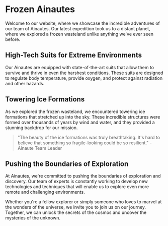 <!--
Write me markdown content of website with wallpaper:

"A group of Ainautes in high-tech suits exploring a frozen wasteland on a distant planet, with towering ice formations all around them."

The header of the page should not be copy of the text but rather a real content of the website which is using this wallpaper.

- Feel free to use structure like headings, bullets, numbering, blockquotes, paragraphs, horizontal lines, etc.
- You can use formatting like bold or _italic_
- You can include UTF-8 emojis
- Links should be only #hash anchors (and you can refer to the document itself)
- Do not include images
-->

<!--font:Montserrat-->

# Frozen Ainautes

Welcome to our website, where we showcase the incredible adventures of our team of Ainautes. Our latest expedition took us to a distant planet, where we explored a frozen wasteland unlike anything we've ever seen before.

## High-Tech Suits for Extreme Environments

Our Ainautes are equipped with state-of-the-art suits that allow them to survive and thrive in even the harshest conditions. These suits are designed to regulate body temperature, provide oxygen, and protect against radiation and other hazards.

## Towering Ice Formations

As we explored the frozen wasteland, we encountered towering ice formations that stretched up into the sky. These incredible structures were formed over thousands of years by wind and water, and they provided a stunning backdrop for our mission.

> "The beauty of the ice formations was truly breathtaking. It's hard to believe that something so fragile-looking could be so resilient." - Ainaute Team Leader

## Pushing the Boundaries of Exploration

At Ainautes, we're committed to pushing the boundaries of exploration and discovery. Our team of experts is constantly working to develop new technologies and techniques that will enable us to explore even more remote and challenging environments.

Whether you're a fellow explorer or simply someone who loves to marvel at the wonders of the universe, we invite you to join us on our journey. Together, we can unlock the secrets of the cosmos and uncover the mysteries of the unknown.

